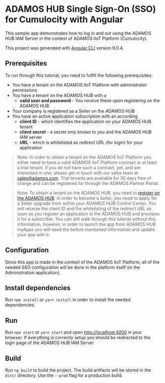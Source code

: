 # ADAMOS HUB Single Sign-On (SSO) for Cumulocity with Angular

This sample app demonstrates how to log in and out using the ADAMOS HUB IAM Server in the context of ADAMOS IIoT Platform (Cumulocity).

This project was generated with [Angular CLI](https://github.com/angular/angular-cli) version 9.0.4.

## Prerequisites

To run through this tutorial, you need to fulfill the following prerequisites:

- You have a tenant on the ADAMOS IIoT Platform with administrator permissions
- You have a tenant on the ADAMOS HUB with a
	- **valid user and password** - You receive these upon registering on the ADAMOS HUB
- Your company is registered as a Seller on the ADAMOS HUB
- You have an active application subscription with an according
	- **client ID** - which identifies the application on your ADAMOS HUB tenant
    - **client secret** - a secret only known to you and the ADAMOS HUB IAM server
	- **URL** - which is whitelisted as redirect URL (for login) for your application

> Note: In order to obtain a tenant on the ADAMOS IIoT Platform you either need to have a valid ADAMOS IIoT Platform contract or at least a trial tenant. If you do not have such a contract, yet, and are interested in one, please get in touch with our sales team at sales@adamos.com. Trial tenants are available for 30 days free of charge and can be registered for through the ADAMOS Partner Portal.

> Note: To obtain a tenant on the ADAMOS HUB, you need to <a href="https://enablement.adamos.com/adamos-id/registrierung" target="_blank">register on the ADAMOS HUB</a>. In order to become a Seller, you need to apply for a Seller upgrade from within your ADAMOS HUB Control Center. You will receive the client ID and the whitelisting of the redirect URL as soon as you register an application in the ADAMOS HUB and provision it for a subscriber. You can still walk through this tutorial without this information, however, in order to launch the app from ADAMOS HUB myApps you will need the before mentioned information and update your app with it.

## Configuration

Since this app is made in the context of the ADAMOS IIoT Platform, all of the needed SSO configuration will be done in the platform itself (in the Administration application).

## Install dependencies

Run `npm install` or `yarn install` in order to install the needed dependencies.

## Run

Run `npm start` or `yarn start` and open [http://localhost:4200](http://localhost:4200) in your browser. If everything is correctly setup you should be redirected to the login page of the ADAMOS HUB IAM Server.

## Build

Run `ng build` to build the project. The build artifacts will be stored in the `dist/` directory. Use the `--prod` flag for a production build.